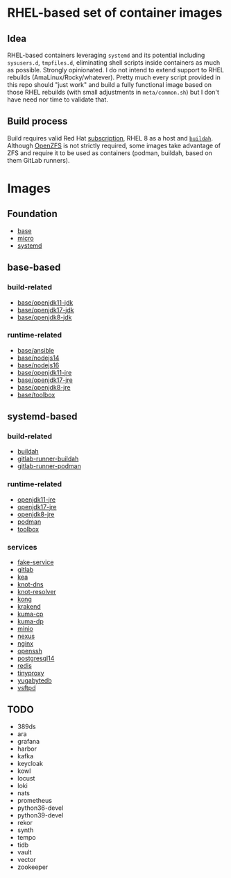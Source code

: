 # RHEL-based set of container images
## Idea
RHEL-based containers leveraging `systemd` and its potential including `sysusers.d`, `tmpfiles.d`, eliminating shell scripts inside containers as much as possible. Strongly opinionated. I do not intend to extend support to RHEL rebuilds (AmaLinux/Rocky/whatever). Pretty much every script provided in this repo should "just work" and build a fully functional image based on those RHEL rebuilds (with small adjustments in `meta/common.sh`) but I don't have need nor time to validate that.

## Build process
Build requires valid Red Hat [subscription](https://developers.redhat.com/), RHEL 8 as a host and [`buildah`](https://buildah.io/).
Although [OpenZFS](https://github.com/openzfs/zfs/) is not strictly required, some images take advantage of ZFS and require it to be used as containers (podman, buildah, based on them GitLab runners).

# Images
## Foundation
* [base](./base/README.md)
* [micro](./micro/README.md)
* [systemd](./systemd/README.md)

## base-based
### build-related
* [base/openjdk11-jdk](./openjdk10-jdk/README.md)
* [base/openjdk17-jdk](./openjdk17-jdk/README.md)
* [base/openjdk8-jdk](./openjdk8-jdk/README.md)

### runtime-related
* [base/ansible](./ansible/README.md)
* [base/nodejs14](./nodejs14/README.md)
* [base/nodejs16](./nodejs16/README.md)
* [base/openjdk11-jre](./openjdk10-jre/README.md)
* [base/openjdk17-jre](./openjdk17-jre/README.md)
* [base/openjdk8-jre](./openjdk8-jre/README.md)
* [base/toolbox](./toolbox/README.md)

## systemd-based
### build-related
* [buildah](./buildah/README.md)
* [gitlab-runner-buildah](./gitlab-runner-buildah/README.md)
* [gitlab-runner-podman](./gitlab-runner-podman/README.md)

### runtime-related
* [openjdk11-jre](./openjdk10-jre/README.md)
* [openjdk17-jre](./openjdk17-jre/README.md)
* [openjdk8-jre](./openjdk8-jre/README.md)
* [podman](./podman/README.md)
* [toolbox](./toolbox/README.md)

### services
* [fake-service](./fake-service/README.md)
* [gitlab](./gitlab/README.md)
* [kea](./kea/README.md)
* [knot-dns](./knot-dns/README.md)
* [knot-resolver](./knot-resolver/README.md)
* [kong](./kong/README.md)
* [krakend](./krakend/README.md)
* [kuma-cp](./kuma-cp/README.md)
* [kuma-dp](./kuma-dp/README.md)
* [minio](./minio/README.md)
* [nexus](./nexus/README.md)
* [nginx](./nginx/README.md)
* [openssh](./openssh/README.md)
* [postgresql14](./postgresql14/README.md)
* [redis](./redis/README.md)
* [tinyproxy](./tinyproxy/README.md)
* [yugabytedb](./yugabytedb/README.md)
* [vsftpd](./vsftpd/README.md)

## TODO
* 389ds
* ara
* grafana
* harbor
* kafka
* keycloak
* kowl
* locust
* loki
* nats
* prometheus
* python36-devel
* python39-devel
* rekor
* synth
* tempo
* tidb
* vault
* vector
* zookeeper
